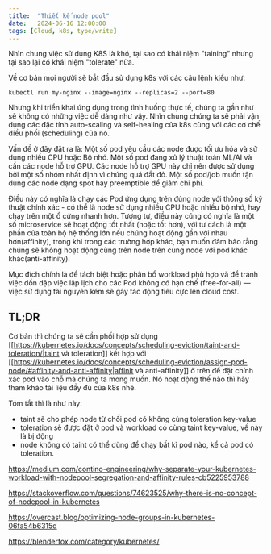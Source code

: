 ```yaml
---
title:  "Thiết kế node pool"
date:   2024-06-16 12:00:00
tags: [Cloud, k8s, type/write]
---
```


Nhìn chung việc sử dụng K8S là khó, tại sao có khái niệm "taining" nhưng tại sao lại có khái niệm "tolerate" nữa.

Về cơ bản mọi người sẽ bắt đầu sử dụng k8s với các câu lệnh kiểu như:

```
kubectl run my-nginx --image=nginx --replicas=2 --port=80
```
Nhưng khi triển khai ứng dụng trong tình huống thực tế, chúng ta gần như sẽ không có những việc dễ dàng như vậy. Nhìn chung chúng ta sẽ phải vận dụng các đặc tính auto-scaling và self-healing của k8s cùng với các cơ chế điều phối (scheduling) của nó.

Vấn đề ở đây đặt ra là: Một số pod yêu cầu các node được tối ưu hóa và sử dụng nhiều CPU hoặc Bộ nhớ. Một số pod đang xử lý thuật toán ML/AI và cần các node hỗ trợ GPU. Các node hỗ trợ GPU này chỉ nên được sử dụng bởi một số nhóm nhất định vì chúng quá đắt đỏ. Một số pod/job muốn tận dụng các node dạng spot hay preemptible để giảm chi phí.

Điều này có nghĩa là chạy các Pod ứng dụng trên đúng node với thông số kỹ thuật chính xác - có thể là node sử dụng nhiều CPU hoặc nhiều bộ nhớ, hay chạy trên một ổ cứng nhanh hơn. Tương tự, điều này cũng có nghĩa là một số microservice sẽ hoạt động tốt nhất (hoặc tốt hơn), với tư cách là một phần của toàn bộ hệ thống lớn nếu chúng hoạt động gần với nhau hơn(affinity), trong khi trong các trường hợp khác, bạn muốn đảm bảo rằng chúng sẽ không hoạt động cùng trên node trên cùng node với pod khác
khác(anti-affinity).

Mục đích chính là để tách biệt hoặc phân bổ workload phù hợp và để tránh việc dồn dập việc lập lịch cho các Pod không có hạn chế (free-for-all) — việc sử dụng tài nguyên kém sẽ gây tác động tiêu cực lên cloud cost.

## TL;DR
Cơ bản thì chúng ta sẽ cần phối hợp sử dụng [[https://kubernetes.io/docs/concepts/scheduling-eviction/taint-and-toleration/|taint và toleration]] kết hợp với [[https://kubernetes.io/docs/concepts/scheduling-eviction/assign-pod-node/#affinity-and-anti-affinity|affinit và anti-affinity]] ở trên để đặt chính xác pod vào chỗ mà chúng ta mong muốn. Nó hoạt động thế nào thì hãy tham khảo tài liệu đầy đủ của k8s nhé.

Tóm tắt thì là như này:
- taint sẽ cho phép node từ chối pod có không cùng toleration key-value
- toleration sẽ được đặt ở pod và workload có cùng taint key-value, vế này là bị động
- node không có taint có thể dùng để chạy bất kì pod nào, kể cả pod có toleration.



https://medium.com/contino-engineering/why-separate-your-kubernetes-workload-with-nodepool-segregation-and-affinity-rules-cb5225953788

https://stackoverflow.com/questions/74623525/why-there-is-no-concept-of-nodepool-in-kubernetes

https://overcast.blog/optimizing-node-groups-in-kubernetes-06fa54b6315d


https://blenderfox.com/category/kubernetes/


